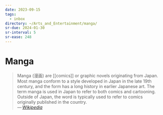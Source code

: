 ```yaml
---
date: 2023-09-15
tags:
  - inbox
directory: ~/Arts_and_Entertainment/manga/
sr-due: 2024-01-30
sr-interval: 5
sr-ease: 248
---
```

# Manga

> Manga (漫画) are [[comics]] or graphic novels originating from
> Japan. Most manga conform to a style developed in Japan in the late 19th
> century, and the form has a long history in earlier Japanese art. The
> term manga is used in Japan to refer to both comics and cartooning.
> Outside of Japan, the word is typically used to refer to comics
> originally published in the country.\
> — <cite>[Wikipedia](https://en.wikipedia.org/wiki/Manga)</cite>

